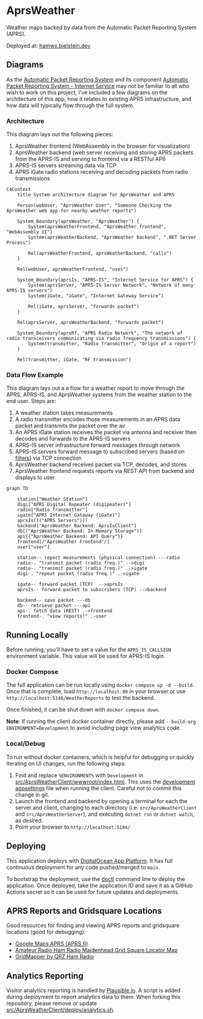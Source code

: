 # AprsWeather

Weather maps backed by data from the Automatic Packet Reporting System (APRS).

Deployed at: [hamwx.bielstein.dev](https://hamwx.bielstein.dev)

## Diagrams

As the [Automatic Packet Reporting System](http://aprs.org/) and its component
[Automatic Packet Reporting System - Internet Service](https://aprs-is.net/) may not be familiar to
all who wish to work on this project, I've included a few diagrams on the architecture of this app,
how it relates to existing APRS infrastructure, and how data will typically flow through the full
system.

### Architecture

This diagram lays out the following pieces:

1. AprsWeather frontend (WebAssembly in the browser for visualization)
2. AprsWeather backend (web server receiving and storing APRS packets from the APRS-IS and serving to frontend via a RESTful API)
3. APRS-IS servers streaming data via TCP
4. APRS iGate radio stations receiving and decoding packets from radio transmissions

```mermaid
C4Context
    title System architecture diagram for AprsWeather and APRS

    Person(webUser, "AprsWeather User", "Someone Checking the AprsWeather web app for nearby weather reports")

    System_Boundary(aprsWeather, "AprsWeather") {
        System(aprsWeatherFrontend, "AprsWeather frontend", "WebAssembly UI")
        System(aprsWeatherBackend, "AprsWeather backend", ".NET Server Process")

        Rel(aprsWeatherFrontend, aprsWeatherBackend, "calls")
    }

    Rel(webUser, aprsWeatherFrontend, "uses")

    System_Boundary(aprsIs, "APRS-IS", "Internet Service for APRS") {
        System(aprsServer, "APRS-IS Server Network", "Network of many APRS-IS servers")
        System(iGate, "iGate", "Internet Gateway Service")

        Rel(iGate, aprsServer, "forwards packet")
    }

    Rel(aprsServer, aprsWeatherBackend, "forwards packet")

    System_Boundary(aprsRf, "APRS Radio Network", "The network of radio transceivers communicating via radio frequency transmissions") {
        System(transmitter, "Radio Transmitter", "Origin of a report")
    }

    Rel(transmitter, iGate, "RF transmission")
```

### Data Flow Example

This diagram lays out a a flow for a weather report to move through the APRS, APRS-IS, and AprsWeather
systems from the weather station to the end user.
Steps are:

1. A weather station takes measurements
2. A radio transmitter encodes those measurements in an APRS data packet and transmits the packet over the air
3. An APRS iGate station receives the packet via antenna and receiver then decodes and forwards to the APRS-IS servers
4. APRS-IS server infrastructure forward messages through network
5. APRS-IS servers forward message to subscribed servers (based on [filters](https://aprs-is.net/javAPRSFilter.aspx)) via TCP connection
6. AprsWeather backend receives packet via TCP, decodes, and stores
7. AprsWeather frontend requests reports via REST API from backend and displays to user

```mermaid
graph TD

    station["Weather Station"]
    digi["APRS Digital Repeater (digipeater)"]
    radio["Radio Transmitter"]
    igate["APRS Internet Gateway (iGate)"]
    aprsIs((("APRS Servers")))
    backend["AprsWeather Backend: AprsIsClient"]
    db[("AprsWeather Backend: In-Memory Storage")]
    api{{"AprsWeather Backend: API Query"}}
    frontend[/"AprsWeather Frontend"/]
    user["user"]

    station-- report measurements (physical connection) ---radio
    radio-. "transmit packet (radio freq.)" .->digi
    radio-. "transmit packet (radio freq.)" .->igate
    digi-. "repeat packet (radio freq.)" .->igate

    igate-- forward packet (TCP)  -->aprsIs
    aprsIs-- forward packet to subscribers (TCP) -->backend

    backend-- save packet ---db
    db-- retrieve packet ---api
    api-. fetch data (REST) .->frontend
    frontend-. "view reports!" .-user
```

## Running Locally

Before running, you'll have to set a value for the `APRS_IS_CALLSIGN` environment variable.
This value will be used for APRS-IS login.

### Docker Compose

The full application can be run locally using `docker compose up -d --build`.
Once that is complete, load `http://localhost:80` in your browser or use `http://localhost:5148/WeatherReports` to test the backend.

Once finished, it can be shut down with `docker compose down`.

**Note**: If running the client docker container directly, please add `--build-arg ENVIRONMENT=Development` to avoid including page view analytics code.

### Local/Debug

To run without docker containers, which is helpful for debugging or quickly iterating on UI changes, run the following steps:

1. Find and replace `%ENVIRONMENT%` with `Development` in [src/AprsWeatherClient/wwwroot/index.html](src/AprsWeatherClient/wwwroot/index.html). This uses the [development appsettings](src/AprsWeatherClient/wwwroot/appsettings.Development.json) file when running the client. Careful not to commit this change in git.
2. Launch the frontend and backend by opening a terminal for each the server and client, changing to each directory (i.e. `src/AprsWeatherClient` and `src/AprsWeatherServer`), and executing `dotnet run` or `dotnet watch`, as desired.
3. Point your browser to `http://localhost:5184/`

## Deploying

This application deploys with [DigitalOcean App Platform](https://www.digitalocean.com/products/app-platform).
It has full continuous deployment for any code pushed/merged to `main`.

To bootstrap the deployment, use the [doctl](https://docs.digitalocean.com/reference/doctl/) command line to deploy the application.
Once deployed, take the application ID and save it as a GitHub Actions secret so it can be used for future updates and deployments.

## APRS Reports and Gridsquare Locations

Good resources for finding and viewing APRS reports and gridsquare locations (good for debugging):

* [Google Maps APRS (APRS.fi)](https://aprs.fi)
* [Amateur Radio Ham Radio Maidenhead Grid Square Locator Map](https://www.levinecentral.com/ham/grid_square.php)
* [GridMapper by QRZ Ham Radio](https://www.qrz.com/gridmapper)

## Analytics Reporting

Visitor analytics reporting is handled by [Plausible.io](https://plausible.io).
A script is added during deployment to report analytics data to them.
When forking this repository, please remove or update [src/AprsWeatherClient/deploy/analytics.sh](src/AprsWeatherClient/deploy/analytics.sh).
